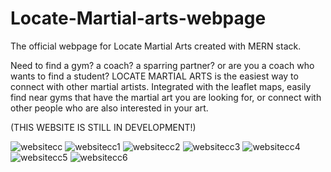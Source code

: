 # Locate-Martial-arts-webpage
The official webpage for Locate Martial Arts created with MERN stack.

Need to find a gym? a coach? a sparring partner? or are you a coach who wants to find a student? LOCATE MARTIAL ARTS is the easiest way to connect with other martial artists. Integrated with the leaflet maps, easily find near gyms that have the martial art you are looking for, or connect with other people who are also interested in your art. 

(THIS WEBSITE IS STILL IN DEVELOPMENT!)

![websitecc](https://user-images.githubusercontent.com/110831700/211466798-5e1fc33c-c21e-4a87-be65-cb7ea3aee7df.PNG)
![websitecc1](https://user-images.githubusercontent.com/110831700/211466811-26b3584b-2657-4108-af32-a8683c26bea4.PNG)
![websitecc2](https://user-images.githubusercontent.com/110831700/211466837-0a7bf19f-16b5-46a7-9255-0b54ca63cacc.PNG)
![websitecc3](https://user-images.githubusercontent.com/110831700/211466879-1146ef9e-27f9-4551-9399-7fbde529f6d5.PNG)
![websitecc4](https://user-images.githubusercontent.com/110831700/211466963-60052259-972f-49e3-ad48-6203a340c85e.PNG)
![websitecc5](https://user-images.githubusercontent.com/110831700/211466894-b577a851-d80e-4715-aa89-8dd37b8631da.PNG)
![websitecc6](https://user-images.githubusercontent.com/110831700/211466997-492eff88-9a52-4855-814d-74c1cec23041.PNG)

